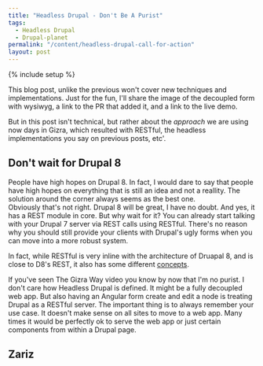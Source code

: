 ```yaml
---
title: "Headless Drupal - Don't Be A Purist"
tags: 
  - Headless Drupal
  - Drupal-planet
permalink: "/content/headless-drupal-call-for-action"
layout: post
---
```

{% include setup %}

This blog post, unlike the previous won't cover new techniques and implementations. Just for the fun, I'll share the image of the decoupled form with wysiwyg, a link to the PR that added it, and a link to the live demo. 

But in this post isn't technical, but rather about the _approach_ we are using now days in Gizra, which resulted with RESTful, the headless implementations you say on previous posts, etc'.

## Don't wait for Drupal 8

People have high hopes on Drupal 8. In fact, I would dare to say that people have high hopes on everything that is still an idea and not a reallity. The solution around the corner always seems as the best one.  
Obviously that's not right. Drupal 8 will be great, I have no doubt. And yes, it has a REST module in core. But why wait for it? You can already start talking with your Drupal 7 server via REST calls using RESTful. There's no reason why you should still provide your clients with Drupal's ugly forms when you can move into a more robust system.

In fact, while RESTful is very inline with the architecture of Druapal 8, and is close to D8's REST, it also has some different [concepts](https://github.com/Gizra/restful#concept). 

If you've seen The Gizra Way video you know by now that I'm no purist. I don't care how Headless Drupal is defined. It might be a fully decoupled web app. But also having an Angular form create and edit a node is treating Drupal as a RESTful server. The important thing is to always remember your use case. It doesn't make sense on all sites to move to a web app. Many times it would be perfectly ok to serve the web app or just certain components from within a Drupal page.


## Zariz







<!-- more -->

